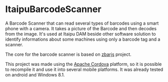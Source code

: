 # ItaipuBarcodeScanner
A Barcode Scanner that can read several types of barcodes using a smart phone with a camera. It takes a picture of the Barcode and then decodes from the image. It's used at Itaipu DAM beside other software solution to identify informations about some machines using only a barcode tag and a scanner.

The core for the barcode scanner is based on [zbarjs](https://github.com/yurydelendik/zbarjs) project.

This project was made using the [Apache Cordova](http://cordova.apache.org/) platform, so it is possible to recompile it and use it into several mobile platforms. It was already tested on android and Windows 8.1.
